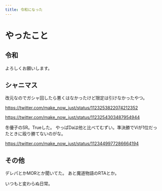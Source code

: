 ```yaml
---
title: 令和になった
---
```


# やったこと

## 令和

よろしくお願いします。

## シャニマス

改元なのでガシャ回したら悪くはなかったけど限定は引けなかったやつ。

https://twitter.com/make_now_just/status/1123253822074212352

https://twitter.com/make_now_just/status/1123254303487954944

冬優子のSR。Trueした。
やっぱDaは他と比べてむずい。準決勝でViが1位だったときに殴り勝てないのがな。

https://twitter.com/make_now_just/status/1123449977286664194

## その他

デレパとかMORとか聞いてた。
あと魔道物語のRTAとか。

いつもと変わらぬ日常。
